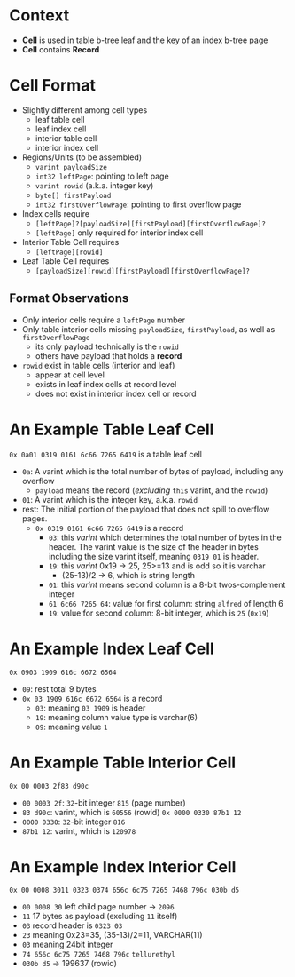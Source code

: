 # Context
- **Cell** is used in table b-tree leaf and the key of an index b-tree page
- **Cell** contains **Record**

# Cell Format
- Slightly different among cell types
  - leaf table cell
  - leaf index cell
  - interior table cell
  - interior index cell
- Regions/Units (to be assembled)
  - `varint payloadSize`
  - `int32 leftPage`: pointing to left page
  - `varint rowid` (a.k.a. integer key)
  - `byte[] firstPayload`
  - `int32 firstOverflowPage`: pointing to first overflow page
- Index cells require
  - `[leftPage]?[payloadSize][firstPayload][firstOverflowPage]?`
  - `[leftPage]` only required for interior index cell
- Interior Table Cell requires
  - `[leftPage][rowid]`
- Leaf Table Cell requires
  - `[payloadSize][rowid][firstPayload][firstOverflowPage]?`

## Format Observations
- Only interior cells require a `leftPage` number
- Only table interior cells missing `payloadSize`, `firstPayload`, as well as `firstOverflowPage`
  - its only payload technically is the `rowid`
  - others have payload that holds a **record**
- `rowid` exist in table cells (interior and leaf)
  - appear at cell level
  - exists in leaf index cells at record level
  - does not exist in interior index cell or record

# An Example Table Leaf Cell
`0x 0a01 0319 0161 6c66 7265 6419` is a table leaf cell

- `0a`: A varint which is the total number of bytes of payload, including any overflow
  - `payload` means the record (*excluding* `this` varint, and the `rowid`)
- `01`: A varint which is the integer key, a.k.a. `rowid`
- rest: The initial portion of the payload that does not spill to overflow pages.
  - `0x 0319 0161 6c66 7265 6419` is a record
    - `03`: this *varint* which determines the total number of bytes in the header. The varint value is the size of the header in bytes including the size varint itself, meaning `0319 01` is header.
    - `19`: this *varint* 0x19 -> 25, 25>=13 and is odd so it is varchar
      - (25-13)/2 -> 6, which is string length
    - `01`: this *varint* means second column is a 8-bit twos-complement integer
    - `61 6c66 7265 64`: value for first column: string `alfred` of length 6
    - `19`: value for second column: 8-bit integer, which is `25` (`0x19`)

# An Example Index Leaf Cell
`0x 0903 1909 616c 6672 6564`
- `09`: rest total 9 bytes
- `0x 03 1909 616c 6672 6564` is a record
  - `03`: meaning `03 1909` is header
  - `19`: meaning column value type is varchar(6)
  - `09`: meaning value `1`

# An Example Table Interior Cell
`0x 00 0003 2f83 d90c`
- `00 0003 2f`: `32`-bit integer `815` (page number)
- `83 d90c`: varint, which is `60556` (rowid)
`0x 0000 0330 87b1 12`
- `0000 0330`: `32`-bit integer `816`
- `87b1 12`: varint, which is `120978`

# An Example Index Interior Cell
`0x 00 0008 3011 0323 0374 656c 6c75 7265 7468 796c 030b d5`
- `00 0008 30` left child page number -> `2096`
- `11` 17 bytes as payload (excluding `11` itself)
- `03` record header is `0323 03`
- `23` meaning 0x23=35, (35-13)/2=11, VARCHAR(11)
- `03` meaning 24bit integer
- `74 656c 6c75 7265 7468 796c` `tellurethyl`
- `030b d5` -> 199637 (rowid)
